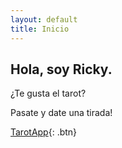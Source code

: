 ```yaml
---
layout: default
title: Inicio
---
```


## Hola, soy Ricky.  

¿Te gusta el tarot?

 Pasate y date una tirada!


[TarotApp](https://apptarot.rickysosa.me){: .btn} 